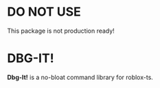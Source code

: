 # **DO NOT USE**
This package is not production ready!

# DBG-IT!
**Dbg-It!** is a no-bloat command library for roblox-ts.